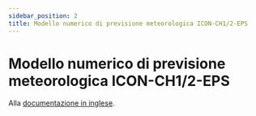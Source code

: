 ```yaml
---
sidebar_position: 2
title: Modello numerico di previsione meteorologica ICON-CH1/2-EPS
---
```


# Modello numerico di previsione meteorologica ICON-CH1/2-EPS

Alla [documentazione in inglese](https://opendatadocs.meteoswiss.ch/e-forecast-data/e2-e3-numerical-weather-forecasting-model).
